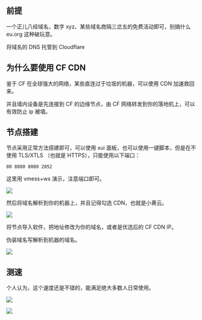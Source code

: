 ## 前提

一个正儿八经域名，数字 xyz、某些域名商隔三岔五的免费活动即可，别搞什么 eu.org 这种破玩意。

将域名的 DNS 托管到 Cloudflare

## 为什么要使用 CF CDN

鉴于 CF 在全球强大的网络，某些直连过于垃圾的机器，可以使用 CDN 加速救回来。

并且墙内设备是先连接到 CF 的边缘节点，由 CF 网络转发到你的落地机上，可以有效防止 ip 被墙。

## 节点搭建

节点采用正常方法搭建即可，可以使用 xui 面板，也可以使用一键脚本，但是在不使用 TLS/XTLS （也就是 HTTPS），只能使用以下端口：

```
80 8880 8080 2052
```

这里用 vmess+ws 演示，注意端口即可。

![](https://s3-jp-ap-3.040407.xyz/oss/photos/Snipaste_08-31_07-51-11.png)

然后将域名解析到你的机器上，并且记得勾选 CDN，也就是小黄云。

![](https://s3-jp-ap-3.040407.xyz/oss/photos/Snipaste_08-31_07-57-46.png)

将节点导入软件，把地址修改为你的域名，或者是优选后的 CF CDN IP。

伪装域名写解析到机器的域名。

![](https://s3-jp-ap-3.040407.xyz/oss/photos/Snipaste_08-31_08-00-37.png)

## 测速

个人认为，这个速度还是不错的，能满足绝大多数人日常使用。

![](https://s3-jp-ap-3.040407.xyz/oss/photos/photo_2023-08-31_08-02-24.jpg)

![](https://s3-jp-ap-3.040407.xyz/oss/photos/photo_2023-08-31_08-11-38.jpg)